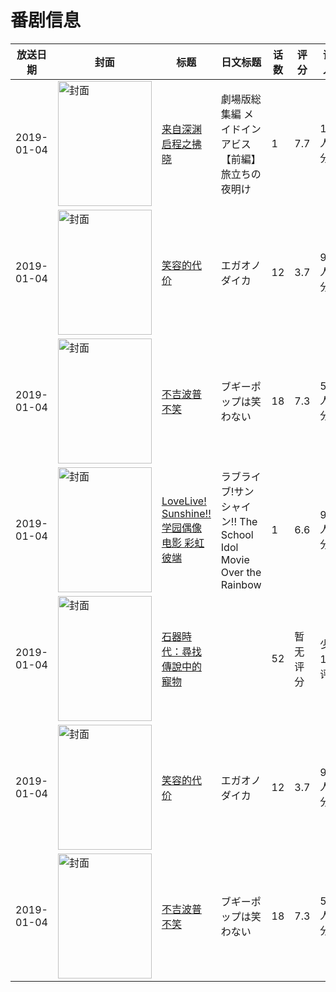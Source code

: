 # 番剧信息

|放送日期|封面|标题|日文标题|话数|评分|评分人数|
|---|---|---|---|---|---|---|
|2019-01-04|<img src="https://lain.bgm.tv/pic/cover/c/3a/ea/240798_Lev4e.jpg" alt="封面" style="width:150px;height:200px;object-fit:cover;">|[来自深渊 启程之拂晓](https://bangumi.tv/subject/240798)|劇場版総集編 メイドインアビス【前編】 旅立ちの夜明け|1|7.7|1847人评分|
|2019-01-04|<img src="https://lain.bgm.tv/pic/cover/c/f4/c4/263907_ug4y0.jpg" alt="封面" style="width:150px;height:200px;object-fit:cover;">|[笑容的代价](https://bangumi.tv/subject/263907)|エガオノダイカ|12|3.7|960人评分|
|2019-01-04|<img src="https://lain.bgm.tv/pic/cover/c/41/2a/240039_DSzs2.jpg" alt="封面" style="width:150px;height:200px;object-fit:cover;">|[不吉波普不笑](https://bangumi.tv/subject/240039)|ブギーポップは笑わない|18|7.3|5099人评分|
|2019-01-04|<img src="https://lain.bgm.tv/pic/cover/c/2f/1e/234295_UPw0o.jpg" alt="封面" style="width:150px;height:200px;object-fit:cover;">|[LoveLive! Sunshine!! 学园偶像 电影 彩虹彼端](https://bangumi.tv/subject/234295)|ラブライブ!サンシャイン!! The School Idol Movie Over the Rainbow|1|6.6|951人评分|
|2019-01-04|<img src="https://lain.bgm.tv/pic/cover/c/fa/35/302470_a1VjD.jpg" alt="封面" style="width:150px;height:200px;object-fit:cover;">|[石器時代：尋找傳說中的寵物](https://bangumi.tv/subject/302470)||52|暂无评分|少于10人评分|
|2019-01-04|<img src="https://lain.bgm.tv/pic/cover/c/f4/c4/263907_ug4y0.jpg" alt="封面" style="width:150px;height:200px;object-fit:cover;">|[笑容的代价](https://bangumi.tv/subject/263907)|エガオノダイカ|12|3.7|960人评分|
|2019-01-04|<img src="https://lain.bgm.tv/pic/cover/c/41/2a/240039_DSzs2.jpg" alt="封面" style="width:150px;height:200px;object-fit:cover;">|[不吉波普不笑](https://bangumi.tv/subject/240039)|ブギーポップは笑わない|18|7.3|5099人评分|
